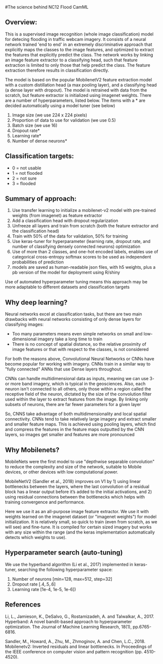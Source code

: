 #The science behind NC12 Flood CamML

## Overview:

This is a supervised image recognition (whole image classification) model for detecing flooding in traffic webcam imagery. It consists of a neural network trained 'end to end' in an extremely discriminative approach that explicitly maps the classes to the image features, and optimized to extract the features that explicitly predict the class. The network works by linking an image feature extractor to a classifying head, such that feature extraction is limited to only those that help predict the class. The feature extraction therefore results in classification directly.

The model is based on the popular MobilenetV2 feature extraction model with a custom distillation head (a max pooling layer), and a classifying head (a dense layer with dropout). The model is retrained with data from the scratch, but feature extractor is initialized using imagenet weights. There are a number of hyperparameters, listed below. The items with a * are decided automatically using a model tuner (see below)

1. Image size (we use 224 x 224 pixels)
2. Proportion of data to use for validation (we use 0.5)
3. Batch size (we use 16)
4. Dropout rate*
5. Learning rate*
6. Number of dense neurons*


## Classification targets:
* 0 = not usable
* 1 = not flooded
* 2 = not sure
* 3 = flooded


## Summary of approach:

1. Use transfer learning to initialize a mobilenet-v2 model with pre-trained weights (from imagenet) as feature extractor
2. Add a classification head with dropout regularization
3. Unfreeze all layers and train from scratch (both the feature extractor and the classification head)
4. Train with 50% of the data for validation, 50% for training
5. Use keras-tuner for hyperparameter (learning rate, dropout rate, and number of classifying densely connected neurons) optimization
6. Use of more than 2 classes, and one-hot encoded labels, enables use of categorical cross-entropy softmax scores to be used as independent probabilities of prediction
7. models are saved as human-readable json files, with h5 weights, plus a pb version of the model for deployment using R/shiny

Use of automated hyperparameter tuning means this approach may be more adaptable to different datasets and classification targets

## Why deep learning?

Neural networks excel at classification tasks, but there are two main drawbacks with neural networks consisting of only dense layers for classifying images:

*  Too many parameters means even simple networks on small and low-dimensional imagery take a long time to train
*  There is no concept of spatial distance, so the relative proximity of image features or that with respect to the classes, is not considered

For both the reasons above, Convolutional Neural Networks or CNNs have become popular for working with imagery. CNNs train in a similar way to "fully connected" ANNs that use Dense layers throughout.

CNNs can handle multidimensional data as inputs, meaning we can use 3- or more band imagery, which is typical in the geosciences. Also, each neuron isn't connected to all others, only those within a region called the receptive field of the neuron, dictated by the size of the convolution filter used within the layer to extract features from the image. By linking only subsets of neurons, there are far fewer parameters for a given layer

So, CNNS take advantage of both multidimensionality and local spatial connectivity. CNNs tend to take relatively large imagery and extract smaller and smaller feature maps. This is achieved using pooling layers, which find and compress the features in the feature maps outputted by the CNN layers, so images get smaller and features are more pronounced

## Why Mobilenets?
MobileNets were the first model to use "depthwise separable convolution" to reduce the complexity and size of the network, suitable to Mobile devices, or other devices with low computational power.

MobileNetV2 (Sandler et al., 2018) improves on V1 by 1) using linear bottlenecks between the layers, where the last convolution of a residual block has a linear output before it’s added to the initial activations, and 2) using residual connections between the bottlenecks which helps with training convergence and performance.

Here we use it as an all-purpose image feature extractor. We use it with weights learned on the imagenet dataset (or "imagenet weights") for model initialization. It is relatively small, so quick to train (even from scratch, as we will see) and fine-tune. It is compiled for certain sized imagery but works with any size within the range (and the keras implementation automatically detects which weights to use).

## Hyperparameter search (auto-tuning)
We use the hyperband algorithm (Li et al., 2017) implemented in keras-tuner, searching the following hyperparameter space:

1. Number of neurons [min=128, max=512, step=32]
2. Dropout rate [.4,.5,.6]
3. Learning rate [1e-4, 1e-5, 1e-6])


## References

Li, L., Jamieson, K., DeSalvo, G., Rostamizadeh, A. and Talwalkar, A., 2017. Hyperband: A novel bandit-based approach to hyperparameter optimization. The Journal of Machine Learning Research, 18(1), pp.6765-6816.

Sandler, M., Howard, A., Zhu, M., Zhmoginov, A. and Chen, L.C., 2018. Mobilenetv2: Inverted residuals and linear bottlenecks. In Proceedings of the IEEE conference on computer vision and pattern recognition (pp. 4510-4520).